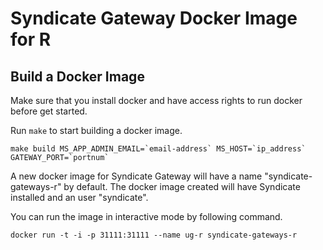 # Syndicate Gateway Docker Image for R

Build a Docker Image
--------------------

Make sure that you install docker and have access rights to run docker before get started.

Run `make` to start building a docker image.
```
make build MS_APP_ADMIN_EMAIL=`email-address` MS_HOST=`ip_address` GATEWAY_PORT=`portnum`
```

A new docker image for Syndicate Gateway will have a name "syndicate-gateways-r" by default. The docker image created will have Syndicate installed and an user "syndicate".

You can run the image in interactive mode by following command.
```
docker run -t -i -p 31111:31111 --name ug-r syndicate-gateways-r
```
